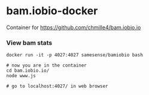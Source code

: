 # bam.iobio-docker
Container for https://github.com/chmille4/bam.iobio.io

### View bam stats
```
docker run -it -p 4027:4027 samesense/bamiobio bash

# now you are in the container
cd bam.iobio.io/
node www.js 

# go to localhost:4027/ in web browser
```
